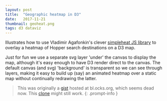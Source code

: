 ```yaml
---
layout: post
title:  "Geographic heatmap in D3"
date:   2017-11-21
thumbnail: geoheat.png
tags: d3 dataviz
---
```


Illustrates how to use Vladimir Agafonkin's clever [simpleheat JS library][simpleheat] to overlay a heatmap of Hopper search destinations on a D3 map.

[simpleheat]: https://github.com/mourner/simpleheat

Just for fun we use a separate svg layer 'under' the canvas to display the map, although it's easy enough to have D3 render direct to the canvas. The default canvas (and svg) 'background' is transparent so we can see through layers, making it easy to build up (say) an animated heatmap over a static map without continually redrawing the latter.

> This was originally a [gist][gist] hosted at bl.ocks.org, which seems dead now. This [clone][clone] might still work.
{: .prompt-info }

[gist]: https://gist.github.com/patricksurry/803a131d4c34fde54b9fbb074341daa5
[clone]: {{site.blocks_url}}/patricksurry/803a131d4c34fde54b9fbb074341daa5

<!-- markdownlint-disable MD033 MD018 -->

<div>
<div id='container'></div>
</div>

<script src="https://d3js.org/d3.v4.min.js"></script>
<script src="https://d3js.org/topojson.v1.min.js"></script>
<!-- from https://github.com/mourner/simpleheat -->
<script src="https://cdn.jsdelivr.net/npm/simpleheat@0.4.0/simpleheat.min.js"></script>

<style>
#container {
    position: relative;
    width: 800px;
    height: 500px;
}
#container svg, #container canvas {
    position: absolute;
    top: 0;
}
svg {
    background-color: black;
}
svg text {
    font-family: proxima-nova;
    font-size: 12px;
    fill: #666;
}
.countries {
    fill: #333333;
}
.airports {
    fill: #666666;
}
</style>
<script>
const width = 800;
const height = 500;

div = d3.select('#container');
mapLayer = div.append('svg').attr('id', 'map').attr('width', width).attr('height', height);
canvasLayer = div.append('canvas').attr('id', 'heatmap').attr('width', width).attr('height', height);

var canvas = canvasLayer.node(),
    context = canvas.getContext("2d");

// context.globalAlpha = 0.5;

var projection = d3.geoMercator().translate([width/2, height/2]),
    path = d3.geoPath(projection),
    airportMap;

d3.queue()
    .defer(d3.json, '/assets/data/world-50m.json')
    .defer(d3.json, '/assets/data/airports.json')
    .defer(d3.csv, '/assets/data/flexwatch.csv')
    .await(main);

function main(error, world, airports, dests) {
    airports.forEach(d => { d.coords = projection([d.longitude, d.latitude]); })
    airportMap = d3.map(airports, d => d.id);

    var countries = topojson.feature(world, world.objects.countries).features;

    mapLayer
        .append('g')
        .classed('countries', true)
        .selectAll(".country")
          .data(countries)
        .enter()
          .append("path")
          .attr("class", "country")
          .attr("d", path);

    mapLayer
      .append('g')
      .classed('airports', true)
      .selectAll('.airport')
        .data(airports)
      .enter().append('circle')
        .attr('r', 1)
            .attr('cx', function(d) { return d.coords && d.coords[0]; })
            .attr('cy', function(d) { return d.coords && d.coords[1]; })

    var heat = simpleheat(canvas);

    // set data of [[x, y, value], ...] format
    heat.data(dests.map(d => {a = airportMap.get(d.destination); return [a.coords[0], a.coords[1], +d.watches]}));

    // set point radius and blur radius (25 and 15 by default)
    heat.radius(10, 10);

    // optionally customize gradient colors, e.g. below
    // (would be nicer if d3 color scale worked here)
    // heat.gradient({0: '#0000ff', 0.5: '#00ff00', 1: '#ff0000'});

    // set maximum for domain
    heat.max(d3.max(dests, d => +d.watches));

    // draw into canvas, with minimum opacity threshold
    heat.draw(0.05);
}
</script>
